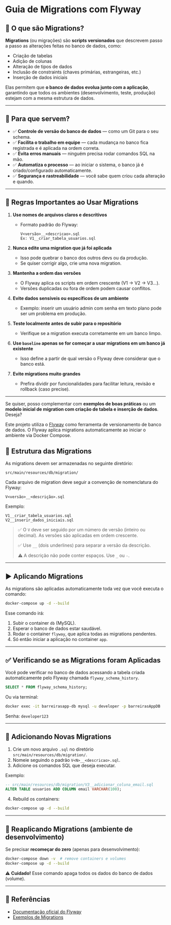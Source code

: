 

# Guia de Migrations com Flyway



## 🧩 O que são Migrations?

**Migrations** (ou migrações) são **scripts versionados** que descrevem passo a passo as alterações feitas no banco de dados, como:

- Criação de tabelas
- Adição de colunas
- Alteração de tipos de dados
- Inclusão de constraints (chaves primárias, estrangeiras, etc.)
- Inserção de dados iniciais

Elas permitem que **o banco de dados evolua junto com a aplicação**, garantindo que todos os ambientes (desenvolvimento, teste, produção) estejam com a mesma estrutura de dados.

---

## 🎯 Para que servem?

- ✅ **Controle de versão do banco de dados** — como um Git para o seu schema.
- ✅ **Facilita o trabalho em equipe** — cada mudança no banco fica registrada e é aplicada na ordem correta.
- ✅ **Evita erros manuais** — ninguém precisa rodar comandos SQL na mão.
- ✅ **Automatiza o processo** — ao iniciar o sistema, o banco já é criado/configurado automaticamente.
- ✅ **Segurança e rastreabilidade** — você sabe quem criou cada alteração e quando.

---

## 📏 Regras Importantes ao Usar Migrations

1. **Use nomes de arquivos claros e descritivos**
    - Formato padrão do Flyway:
      ```
      V<versão>__<descricao>.sql
      Ex: V1__criar_tabela_usuarios.sql
      ```

2. **Nunca edite uma migration que já foi aplicada**
    - Isso pode quebrar o banco dos outros devs ou da produção.
    - Se quiser corrigir algo, crie uma nova migration.

3. **Mantenha a ordem das versões**
    - O Flyway aplica os scripts em ordem crescente (V1 → V2 → V3...).
    - Versões duplicadas ou fora de ordem podem causar conflitos.

4. **Evite dados sensíveis ou específicos de um ambiente**
    - Exemplo: inserir um usuário admin com senha em texto plano pode ser um problema em produção.

5. **Teste localmente antes de subir para o repositório**
    - Verifique se a migration executa corretamente em um banco limpo.

6. **Use `baseline` apenas se for começar a usar migrations em um banco já existente**
    - Isso define a partir de qual versão o Flyway deve considerar que o banco está.

7. **Evite migrations muito grandes**
    - Prefira dividir por funcionalidades para facilitar leitura, revisão e rollback (caso precise).

---

Se quiser, posso complementar com **exemplos de boas práticas** ou um **modelo inicial de migration com criação de tabela e inserção de dados**. Deseja?

Este projeto utiliza o [Flyway](https://flywaydb.org/) como ferramenta de versionamento de banco de dados. O Flyway aplica migrations automaticamente ao iniciar o ambiente via Docker Compose.

## 📂 Estrutura das Migrations

As migrations devem ser armazenadas no seguinte diretório:

```
src/main/resources/db/migration/
```

Cada arquivo de migration deve seguir a convenção de nomenclatura do Flyway:

```
V<versão>__<descrição>.sql
```

Exemplo:

```
V1__criar_tabela_usuarios.sql
V2__inserir_dados_iniciais.sql
```

> ✅ O `V` deve ser seguido por um número de versão (inteiro ou decimal). As versões são aplicadas em ordem crescente.
>
> ✅ Use `__` (dois underlines) para separar a versão da descrição.
>
> ⚠️ A descrição não pode conter espaços. Use `_` ou `-`.

---

## ▶️ Aplicando Migrations

As migrations são aplicadas automaticamente toda vez que você executa o comando:

```bash
docker-compose up -d --build
```

Esse comando irá:
1. Subir o container `db` (MySQL).
2. Esperar o banco de dados estar saudável.
3. Rodar o container `flyway`, que aplica todas as migrations pendentes.
4. Só então iniciar a aplicação no container `app`.

---

## ✅ Verificando se as Migrations foram Aplicadas

Você pode verificar no banco de dados acessando a tabela criada automaticamente pelo Flyway chamada `flyway_schema_history`.

```sql
SELECT * FROM flyway_schema_history;
```

Ou via terminal:

```bash
docker exec -it barreirasapp-db mysql -u developer -p barreirasAppDB
```

Senha: `developer123`

---

## 🔄 Adicionando Novas Migrations

1. Crie um novo arquivo `.sql` no diretório `src/main/resources/db/migration/`.
2. Nomeie seguindo o padrão `V<N>__<descricao>.sql`.
3. Adicione os comandos SQL que deseja executar.

Exemplo:

```sql
-- src/main/resources/db/migration/V3__adicionar_coluna_email.sql
ALTER TABLE usuarios ADD COLUMN email VARCHAR(100);
```

4. Rebuild os containers:

```bash
docker-compose up -d --build
```

---

## 🧹 Reaplicando Migrations (ambiente de desenvolvimento)

Se precisar **recomeçar do zero** (apenas para desenvolvimento):

```bash
docker-compose down -v  # remove containers e volumes
docker-compose up -d --build
```

⚠️ **Cuidado!** Esse comando apaga todos os dados do banco de dados (volume).

---

## 📄 Referências

- [Documentação oficial do Flyway](https://flywaydb.org/documentation/)
- [Exemplos de Migrations](https://flywaydb.org/documentation/concepts/migrations)
